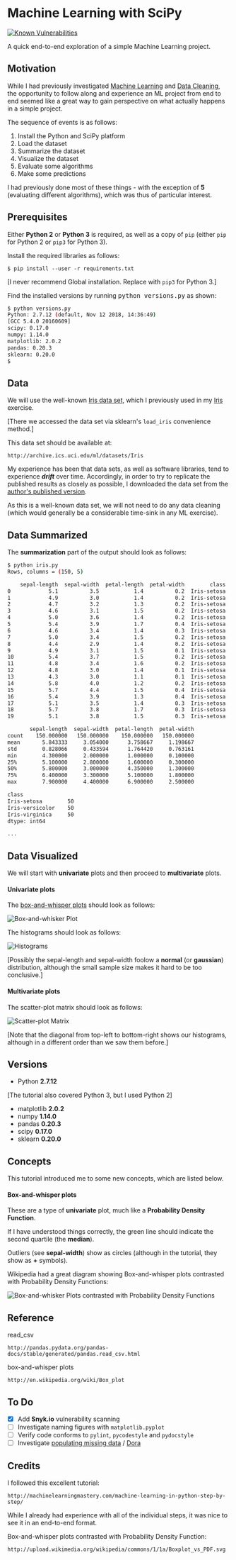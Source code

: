 # Machine Learning with SciPy

[![Known Vulnerabilities](http://snyk.io/test/github/mramshaw/ML_with_SciPy/badge.svg?style=plastic&targetFile=requirements.txt)](http://snyk.io/test/github/mramshaw/ML_with_SciPy?style=plastic&targetFile=requirements.txt)

A quick end-to-end exploration of a simple Machine Learning project.

## Motivation

While I had previously investigated
[Machine Learning](http://github.com/mramshaw/Intro-to-ML)
and [Data Cleaning](http://github.com/mramshaw/Data-Cleaning),
the opportunity to follow along and experience an ML project
from end to end seemed like a great way to gain perspective
on what actually happens in a simple project.

The sequence of events is as follows:

1. Install the Python and SciPy platform
2. Load the dataset
3. Summarize the dataset
4. Visualize the dataset
5. Evaluate some algorithms
6. Make some predictions

I had previously done most of these things - with the exception of
__5__ (evaluating different algorithms), which was thus of particular interest.

## Prerequisites

Either __Python 2__ or __Python 3__ is required, as well as
a copy of `pip` (either `pip` for Python 2 or `pip3` for
Python 3).

Install the required libraries as follows:

    $ pip install --user -r requirements.txt

[I never recommend Global installation. Replace with `pip3` for Python 3.]

Find the installed versions by running <kbd>python versions.py</kbd> as shown:

```bash
$ python versions.py
Python: 2.7.12 (default, Nov 12 2018, 14:36:49) 
[GCC 5.4.0 20160609]
scipy: 0.17.0
numpy: 1.14.0
matplotlib: 2.0.2
pandas: 0.20.3
sklearn: 0.20.0
$
```

## Data

We will use the well-known
[Iris data set](http://en.wikipedia.org/wiki/Iris_flower_data_set),
which I previously used in my
[Iris](http://github.com/mramshaw/Intro-to-ML/tree/master/Iris) exercise.

[There we accessed the data set via sklearn's `load_iris` convenience method.]

This data set should be available at:

    http://archive.ics.uci.edu/ml/datasets/Iris

My experience has been that data sets, as well as software libraries, tend
to experience ___drift___ over time. Accordingly, in order to try to replicate
the published results as closely as possible, I downloaded the data set from
the [author's published version](http://raw.githubusercontent.com/jbrownlee/Datasets/master/iris.csv).

As this is a well-known data set, we will not need to do any data cleaning
(which would generally be a considerable time-sink in any ML exercise).

## Data Summarized

The __summarization__ part of the output should look as follows:

```bash
$ python iris.py
Rows, columns = (150, 5)

    sepal-length  sepal-width  petal-length  petal-width        class
0            5.1          3.5           1.4          0.2  Iris-setosa
1            4.9          3.0           1.4          0.2  Iris-setosa
2            4.7          3.2           1.3          0.2  Iris-setosa
3            4.6          3.1           1.5          0.2  Iris-setosa
4            5.0          3.6           1.4          0.2  Iris-setosa
5            5.4          3.9           1.7          0.4  Iris-setosa
6            4.6          3.4           1.4          0.3  Iris-setosa
7            5.0          3.4           1.5          0.2  Iris-setosa
8            4.4          2.9           1.4          0.2  Iris-setosa
9            4.9          3.1           1.5          0.1  Iris-setosa
10           5.4          3.7           1.5          0.2  Iris-setosa
11           4.8          3.4           1.6          0.2  Iris-setosa
12           4.8          3.0           1.4          0.1  Iris-setosa
13           4.3          3.0           1.1          0.1  Iris-setosa
14           5.8          4.0           1.2          0.2  Iris-setosa
15           5.7          4.4           1.5          0.4  Iris-setosa
16           5.4          3.9           1.3          0.4  Iris-setosa
17           5.1          3.5           1.4          0.3  Iris-setosa
18           5.7          3.8           1.7          0.3  Iris-setosa
19           5.1          3.8           1.5          0.3  Iris-setosa

       sepal-length  sepal-width  petal-length  petal-width
count    150.000000   150.000000    150.000000   150.000000
mean       5.843333     3.054000      3.758667     1.198667
std        0.828066     0.433594      1.764420     0.763161
min        4.300000     2.000000      1.000000     0.100000
25%        5.100000     2.800000      1.600000     0.300000
50%        5.800000     3.000000      4.350000     1.300000
75%        6.400000     3.300000      5.100000     1.800000
max        7.900000     4.400000      6.900000     2.500000

class
Iris-setosa        50
Iris-versicolor    50
Iris-virginica     50
dtype: int64

...
```

## Data Visualized

We will start with __univariate__ plots and then proceed to __multivariate__ plots.

#### Univariate plots

The [box-and-whisper plots](#box-and-whisper-plot) should look as follows:

![Box-and-whisker Plot](images/Figure_1.png)

The histograms should look as follows:

![Histograms](images/Figure_2.png)

[Possibly the sepal-length and sepal-width foolow a __normal__ (or __gaussian__)
 distribution, although the small sample size makes it hard to be too conclusive.]

#### Multivariate plots

The scatter-plot matrix should look as follows:

![Scatter-plot Matrix](images/Figure_3.png)

[Note that the diagonal from top-left to bottom-right shows our histograms,
 although in a different order than we saw them before.]

## Versions

* Python __2.7.12__

[The tutorial also covered Python 3, but I used Python 2]

* matplotlib __2.0.2__
* numpy __1.14.0__
* pandas __0.20.3__
* scipy __0.17.0__
* sklearn __0.20.0__

## Concepts

This tutorial introduced me to some new concepts, which are listed below.

#### Box-and-whisper plots

These are a type of __univariate__ plot, much like a __Probability Density Function__.

If I have understood things correctly, the green line should indicate the second quartile (the __median__).

Outliers (see __sepal-width__) show as circles (although in the tutorial, they show as __+__ symbols).

Wikipedia had a great diagram showing Box-and-whisper plots contrasted with Probability Density Functions:

![Box-and-whisker Plots contrasted with Probability Density Functions](images/Boxplot_vs_PDF.svg)

## Reference

read_csv

    http://pandas.pydata.org/pandas-docs/stable/generated/pandas.read_csv.html

box-and-whisper plots

    http://en.wikipedia.org/wiki/Box_plot

## To Do

- [x] Add __Snyk.io__ vulnerability scanning
- [ ] Investigate naming figures with `matplotlib.pyplot`
- [ ] Verify code conforms to `pylint`, `pycodestyle` and `pydocstyle`
- [ ] Investigate [populating missing data](http://machinelearningmastery.com/handle-missing-data-python/) / [Dora](http://github.com/NathanEpstein/Dora)

## Credits

I followed this excellent tutorial:

    http://machinelearningmastery.com/machine-learning-in-python-step-by-step/

While I already had experience with all of the individual steps, it was nice to see it in an end-to-end format.

Box-and-whisper plots contrasted with Probability Density Function:

    http://upload.wikimedia.org/wikipedia/commons/1/1a/Boxplot_vs_PDF.svg
